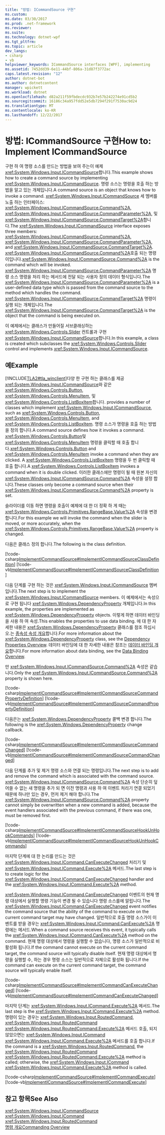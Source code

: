 ```yaml
---
title: "방법: ICommandSource 구현"
ms.custom: 
ms.date: 03/30/2017
ms.prod: .net-framework
ms.reviewer: 
ms.suite: 
ms.technology: dotnet-wpf
ms.tgt_pltfrm: 
ms.topic: article
dev_langs:
- csharp
- vb
helpviewer_keywords: ICommandSource interfaces [WPF], implementing
ms.assetid: 7452dd39-6e11-44bf-806a-31d87f3772ac
caps.latest.revision: "12"
author: dotnet-bot
ms.author: dotnetcontent
manager: wpickett
ms.workload: dotnet
ms.openlocfilehash: d82a211f59fbdecdc932b7e57b242274e91cd5b2
ms.sourcegitcommit: 16186c34a957fdd52e5db7294f291f7530ac9d24
ms.translationtype: MT
ms.contentlocale: ko-KR
ms.lasthandoff: 12/22/2017
---
```

# <a name="how-to-implement-icommandsource"></a><span data-ttu-id="201e6-102">방법: ICommandSource 구현</span><span class="sxs-lookup"><span data-stu-id="201e6-102">How to: Implement ICommandSource</span></span>
<span data-ttu-id="201e6-103">구현 하 여 명령 소스를 만드는 방법을 보여 주는이 예제 <xref:System.Windows.Input.ICommandSource>합니다.</span><span class="sxs-lookup"><span data-stu-id="201e6-103">This example shows how to create a command source by implementing <xref:System.Windows.Input.ICommandSource>.</span></span>  <span data-ttu-id="201e6-104">명령 소스는 명령을 호출 하는 방법을 알고 있는 개체입니다.</span><span class="sxs-lookup"><span data-stu-id="201e6-104">A command source is an object that knows how to invoke a command.</span></span>  <span data-ttu-id="201e6-105"><xref:System.Windows.Input.ICommandSource> 세 멤버를 노출 하는 인터페이스: <xref:System.Windows.Input.ICommandSource.Command%2A>, <xref:System.Windows.Input.ICommandSource.CommandParameter%2A>, 및 <xref:System.Windows.Input.ICommandSource.CommandTarget%2A>합니다.</span><span class="sxs-lookup"><span data-stu-id="201e6-105">The <xref:System.Windows.Input.ICommandSource> interface exposes three members: <xref:System.Windows.Input.ICommandSource.Command%2A>, <xref:System.Windows.Input.ICommandSource.CommandParameter%2A>, and <xref:System.Windows.Input.ICommandSource.CommandTarget%2A>.</span></span>  <span data-ttu-id="201e6-106"><xref:System.Windows.Input.ICommandSource.Command%2A>호출 되는 명령이입니다.</span><span class="sxs-lookup"><span data-stu-id="201e6-106"><xref:System.Windows.Input.ICommandSource.Command%2A> is the command which will be invoked.</span></span> <span data-ttu-id="201e6-107"><xref:System.Windows.Input.ICommandSource.CommandParameter%2A> 명령 소스 명령을 처리 하는 메서드에 전달 되는 사용자 정의 데이터 형식입니다.</span><span class="sxs-lookup"><span data-stu-id="201e6-107">The <xref:System.Windows.Input.ICommandSource.CommandParameter%2A> is a user-defined data type which is passed from the command source to the method which handles the command.</span></span> <span data-ttu-id="201e6-108"><xref:System.Windows.Input.ICommandSource.CommandTarget%2A> 명령이 실행 되는 개체입니다.</span><span class="sxs-lookup"><span data-stu-id="201e6-108">The <xref:System.Windows.Input.ICommandSource.CommandTarget%2A> is the object that the command is being executed on.</span></span>  
  
 <span data-ttu-id="201e6-109">이 예제에서는 클래스가 만들어질 서브클래싱하는 <xref:System.Windows.Controls.Slider> 컨트롤과 구현 <xref:System.Windows.Input.ICommandSource>합니다.</span><span class="sxs-lookup"><span data-stu-id="201e6-109">In this example, a class is created which subclasses the <xref:System.Windows.Controls.Slider> control and implements <xref:System.Windows.Input.ICommandSource>.</span></span>  
  
## <a name="example"></a><span data-ttu-id="201e6-110">예</span><span class="sxs-lookup"><span data-stu-id="201e6-110">Example</span></span>  
 [!INCLUDE[TLA2#tla_winclient](../../../../includes/tla2sharptla-winclient-md.md)]<span data-ttu-id="201e6-111">다양 한 구현 하는 클래스를 제공 <xref:System.Windows.Input.ICommandSource>와 같은 <xref:System.Windows.Controls.Button>, <xref:System.Windows.Controls.MenuItem>, 및 <xref:System.Windows.Controls.ListBoxItem>합니다.</span><span class="sxs-lookup"><span data-stu-id="201e6-111"> provides a number of classes which implement <xref:System.Windows.Input.ICommandSource>, such as <xref:System.Windows.Controls.Button>, <xref:System.Windows.Controls.MenuItem>, and <xref:System.Windows.Controls.ListBoxItem>.</span></span>  <span data-ttu-id="201e6-112">명령 소스가 명령을 호출 하는 방법을 정의 합니다.</span><span class="sxs-lookup"><span data-stu-id="201e6-112">A command source defines how it invokes a command.</span></span>   <span data-ttu-id="201e6-113"><xref:System.Windows.Controls.Button>및 <xref:System.Windows.Controls.MenuItem> 명령을 클릭할 때 호출 합니다.</span><span class="sxs-lookup"><span data-stu-id="201e6-113"><xref:System.Windows.Controls.Button> and <xref:System.Windows.Controls.MenuItem> invoke a command when they are clicked.</span></span>  <span data-ttu-id="201e6-114">A <xref:System.Windows.Controls.ListBoxItem> 명령을 두 번 클릭할 때 호출 합니다.</span><span class="sxs-lookup"><span data-stu-id="201e6-114">A <xref:System.Windows.Controls.ListBoxItem> invokes a command when it is double clicked.</span></span> <span data-ttu-id="201e6-115">이러한 클래스에만 명령이 될 때 원본 자신의 <xref:System.Windows.Input.ICommandSource.Command%2A> 속성을 설정 합니다.</span><span class="sxs-lookup"><span data-stu-id="201e6-115">These classes only become a command source when their <xref:System.Windows.Input.ICommandSource.Command%2A> property is set.</span></span>  
  
 <span data-ttu-id="201e6-116">슬라이더를 이동 하면 명령을 호출이 예제에 대 한 더 정확 하 게 때는 <xref:System.Windows.Controls.Primitives.RangeBase.Value%2A> 속성을 변경 합니다.</span><span class="sxs-lookup"><span data-stu-id="201e6-116">For this example we will invoke the command when the slider is moved, or more accurately, when the <xref:System.Windows.Controls.Primitives.RangeBase.Value%2A> property is changed.</span></span>  
  
 <span data-ttu-id="201e6-117">다음은 클래스 정의 합니다.</span><span class="sxs-lookup"><span data-stu-id="201e6-117">The following is the class definition.</span></span>  
  
 [!code-csharp[ImplementICommandSource#ImplementICommandSourceClassDefinition](../../../../samples/snippets/csharp/VS_Snippets_Wpf/ImplementICommandSource/CSharp/CommandSlider.cs#implementicommandsourceclassdefinition)]
 [!code-vb[ImplementICommandSource#ImplementICommandSourceClassDefinition](../../../../samples/snippets/visualbasic/VS_Snippets_Wpf/ImplementICommandSource/visualbasic/commandslider.vb#implementicommandsourceclassdefinition)]  
  
 <span data-ttu-id="201e6-118">다음 단계를 구현 하는 것은 <xref:System.Windows.Input.ICommandSource> 멤버입니다.</span><span class="sxs-lookup"><span data-stu-id="201e6-118">The next step is to implement the <xref:System.Windows.Input.ICommandSource> members.</span></span>  <span data-ttu-id="201e6-119">이 예제에서는 속성으로 구현 됩니다 <xref:System.Windows.DependencyProperty> 개체입니다.</span><span class="sxs-lookup"><span data-stu-id="201e6-119">In this example, the properties are implemented as <xref:System.Windows.DependencyProperty> objects.</span></span>  <span data-ttu-id="201e6-120">이렇게 하면 데이터 바인딩을 사용 하 여 속성.</span><span class="sxs-lookup"><span data-stu-id="201e6-120">This enables the properties to use data binding.</span></span>  <span data-ttu-id="201e6-121">에 대 한 자세한 내용은 <xref:System.Windows.DependencyProperty> 클래스를 참조 하십시오.는 [종속성 속성 개요](../../../../docs/framework/wpf/advanced/dependency-properties-overview.md)합니다.</span><span class="sxs-lookup"><span data-stu-id="201e6-121">For more information about the <xref:System.Windows.DependencyProperty> class, see the [Dependency Properties Overview](../../../../docs/framework/wpf/advanced/dependency-properties-overview.md).</span></span>  <span data-ttu-id="201e6-122">데이터 바인딩에 대 한 자세한 내용은 참조는 [데이터 바인딩 개요](../../../../docs/framework/wpf/data/data-binding-overview.md)합니다.</span><span class="sxs-lookup"><span data-stu-id="201e6-122">For more information about data binding, see the [Data Binding Overview](../../../../docs/framework/wpf/data/data-binding-overview.md).</span></span>  
  
 <span data-ttu-id="201e6-123">만 <xref:System.Windows.Input.ICommandSource.Command%2A> 속성은 같습니다.</span><span class="sxs-lookup"><span data-stu-id="201e6-123">Only the <xref:System.Windows.Input.ICommandSource.Command%2A> property is shown here.</span></span>  
  
 [!code-csharp[ImplementICommandSource#ImplementICommandSourceCommandPropertyDefinition](../../../../samples/snippets/csharp/VS_Snippets_Wpf/ImplementICommandSource/CSharp/CommandSlider.cs#implementicommandsourcecommandpropertydefinition)]
 [!code-vb[ImplementICommandSource#ImplementICommandSourceCommandPropertyDefinition](../../../../samples/snippets/visualbasic/VS_Snippets_Wpf/ImplementICommandSource/visualbasic/commandslider.vb#implementicommandsourcecommandpropertydefinition)]  
  
 <span data-ttu-id="201e6-124">다음은는 <xref:System.Windows.DependencyProperty> 콜백 변경 합니다.</span><span class="sxs-lookup"><span data-stu-id="201e6-124">The following is the <xref:System.Windows.DependencyProperty> change callback.</span></span>  
  
 [!code-csharp[ImplementICommandSource#ImplementICommandSourceCommandChanged](../../../../samples/snippets/csharp/VS_Snippets_Wpf/ImplementICommandSource/CSharp/CommandSlider.cs#implementicommandsourcecommandchanged)]
 [!code-vb[ImplementICommandSource#ImplementICommandSourceCommandChanged](../../../../samples/snippets/visualbasic/VS_Snippets_Wpf/ImplementICommandSource/visualbasic/commandslider.vb#implementicommandsourcecommandchanged)]  
  
 <span data-ttu-id="201e6-125">다음 단계를 추가 및 제거 명령 소스와 연결 되는 명령입니다.</span><span class="sxs-lookup"><span data-stu-id="201e6-125">The next step is to add and remove the command which is associated with the command source.</span></span>  <span data-ttu-id="201e6-126"><xref:System.Windows.Input.ICommandSource.Command%2A> 속성 단순히 덮어쓸 수 없는 새 명령을 추가 되 면 이전 명령과 사용 하 여 이벤트 처리기 연결 되었기 때문에 하나만 있는 경우, 먼저 제거 해야 합니다.</span><span class="sxs-lookup"><span data-stu-id="201e6-126">The <xref:System.Windows.Input.ICommandSource.Command%2A> property cannot simply be overwritten when a new command is added, because the event handlers associated with the previous command, if there was one, must be removed first.</span></span>  
  
 [!code-csharp[ImplementICommandSource#ImplementICommandSourceHookUnHookCommands](../../../../samples/snippets/csharp/VS_Snippets_Wpf/ImplementICommandSource/CSharp/CommandSlider.cs#implementicommandsourcehookunhookcommands)]
 [!code-vb[ImplementICommandSource#ImplementICommandSourceHookUnHookCommands](../../../../samples/snippets/visualbasic/VS_Snippets_Wpf/ImplementICommandSource/visualbasic/commandslider.vb#implementicommandsourcehookunhookcommands)]  
  
 <span data-ttu-id="201e6-127">마지막 단계에 대 한 논리를 만드는 것은 <xref:System.Windows.Input.ICommand.CanExecuteChanged> 처리기 및 <xref:System.Windows.Input.ICommand.Execute%2A> 메서드.</span><span class="sxs-lookup"><span data-stu-id="201e6-127">The last step is to create logic for the <xref:System.Windows.Input.ICommand.CanExecuteChanged> handler and the <xref:System.Windows.Input.ICommand.Execute%2A> method.</span></span>  
  
 <span data-ttu-id="201e6-128"><xref:System.Windows.Input.ICommand.CanExecuteChanged> 이벤트의 현재 명령 대상에서 실행할 명령 기능이 변경 될 수 있습니다 명령 소스를에 알립니다.</span><span class="sxs-lookup"><span data-stu-id="201e6-128">The <xref:System.Windows.Input.ICommand.CanExecuteChanged> event notifies the command source that the ability of the command to execute on the current command target may have changed.</span></span>  <span data-ttu-id="201e6-129">일반적으로 호출 명령 소스가이 이벤트를 받을 경우는 <xref:System.Windows.Input.ICommand.CanExecute%2A> 명령에는 메서드.</span><span class="sxs-lookup"><span data-stu-id="201e6-129">When a command source receives this event, it typically calls the <xref:System.Windows.Input.ICommand.CanExecute%2A> method on the command.</span></span>  <span data-ttu-id="201e6-130">현재 명령 대상에서 명령을 실행할 수 없습니다, 명령 소스가 일반적으로 비활성화 됩니다.</span><span class="sxs-lookup"><span data-stu-id="201e6-130">If the command cannot execute on the current command target, the command source will typically disable itself.</span></span>  <span data-ttu-id="201e6-131">현재 명령 대상에서 명령을 실행할 수, 하는 경우 명령 소스는 일반적으로 자체으로 활성화 됩니다.</span><span class="sxs-lookup"><span data-stu-id="201e6-131">If the command can execute on the current command target, the command source will typically enable itself.</span></span>  
  
 [!code-csharp[ImplementICommandSource#ImplementICommandCanExecuteChanged](../../../../samples/snippets/csharp/VS_Snippets_Wpf/ImplementICommandSource/CSharp/CommandSlider.cs#implementicommandcanexecutechanged)]
 [!code-vb[ImplementICommandSource#ImplementICommandCanExecuteChanged](../../../../samples/snippets/visualbasic/VS_Snippets_Wpf/ImplementICommandSource/visualbasic/commandslider.vb#implementicommandcanexecutechanged)]  
  
 <span data-ttu-id="201e6-132">마지막 단계는 <xref:System.Windows.Input.ICommand.Execute%2A> 메서드.</span><span class="sxs-lookup"><span data-stu-id="201e6-132">The last step is the <xref:System.Windows.Input.ICommand.Execute%2A> method.</span></span>  <span data-ttu-id="201e6-133">명령이 있는 경우는 <xref:System.Windows.Input.RoutedCommand>, <xref:System.Windows.Input.RoutedCommand> <xref:System.Windows.Input.RoutedCommand.Execute%2A> 메서드 호출, 되지 않았으면는 <xref:System.Windows.Input.ICommand> <xref:System.Windows.Input.ICommand.Execute%2A> 메서드를 호출 합니다.</span><span class="sxs-lookup"><span data-stu-id="201e6-133">If the command is a <xref:System.Windows.Input.RoutedCommand>, the <xref:System.Windows.Input.RoutedCommand> <xref:System.Windows.Input.RoutedCommand.Execute%2A> method is called; otherwise, the <xref:System.Windows.Input.ICommand> <xref:System.Windows.Input.ICommand.Execute%2A> method is called.</span></span>  
  
 [!code-csharp[ImplementICommandSource#ImplementICommandExecute](../../../../samples/snippets/csharp/VS_Snippets_Wpf/ImplementICommandSource/CSharp/CommandSlider.cs#implementicommandexecute)]
 [!code-vb[ImplementICommandSource#ImplementICommandExecute](../../../../samples/snippets/visualbasic/VS_Snippets_Wpf/ImplementICommandSource/visualbasic/commandslider.vb#implementicommandexecute)]  
  
## <a name="see-also"></a><span data-ttu-id="201e6-134">참고 항목</span><span class="sxs-lookup"><span data-stu-id="201e6-134">See Also</span></span>  
 <xref:System.Windows.Input.ICommandSource>  
 <xref:System.Windows.Input.ICommand>  
 <xref:System.Windows.Input.RoutedCommand>  
 [<span data-ttu-id="201e6-135">명령 개요</span><span class="sxs-lookup"><span data-stu-id="201e6-135">Commanding Overview</span></span>](../../../../docs/framework/wpf/advanced/commanding-overview.md)
